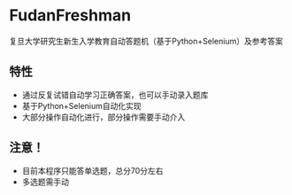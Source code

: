 # FudanFreshman
 复旦大学研究生新生入学教育自动答题机（基于Python+Selenium）及参考答案

## 特性
- 通过反复试错自动学习正确答案，也可以手动录入题库
- 基于Python+Selenium自动化实现
- 大部分操作自动化进行，部分操作需要手动介入

## 注意！
- 目前本程序只能答单选题，总分70分左右
- 多选题需手动